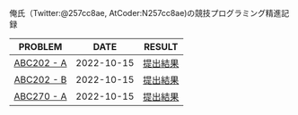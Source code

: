 俺氏（Twitter:@257cc8ae, AtCoder:N257cc8ae)の競技プログラミング精進記録

| PROBLEM   | DATE | RESULT |
| :---: | :---: | :-----: |
| [ABC202 - A](records/abc202_a.md) | 2022-10-15 | [提出結果](https://atcoder.jp/contests/abc202/submissions/35457723) |
| [ABC202 - B](records/abc202_b.md) | 2022-10-15 | [提出結果](https://atcoder.jp/contests/abc272/submissions/35532197) |
| [ABC270 - A](records/abc270_a.md) | 2022-10-15 | [提出結果](https://atcoder.jp/contests/abc270/submissions/35658640) |